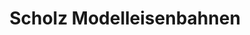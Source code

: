 ---
title: "Scholz Modelleisenbahnen"
url: /heidenheim-an-der-brenz/scholz-modelleisenbahnen/
shop: Spielzeug
---